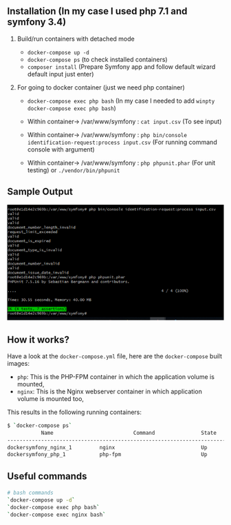 
## Installation (In my case I used php 7.1 and symfony 3.4)


1. Build/run containers with detached mode
   * `docker-compose up -d`
   * `docker-compose ps` (to check installed containers)
   * `composer install` (Prepare Symfony app and follow default wizard default input just enter)

2. For going to docker container (just we need php container)
    * `docker-compose exec php bash` (In my case I needed to add `winpty docker-compose exec php bash`)
           
    *  Within container-> /var/www/symfony : `cat input.csv` (To see input)
    *  Within container-> /var/www/symfony : 
    `php bin/console identification-request:process input.csv` (For running command console with argument)
    *  Within container-> /var/www/symfony : `php phpunit.phar` (For unit testing) or `./vendor/bin/phpunit`  

## Sample Output
![Figure 1-2](Sample-Output.png "Figure 1")


## How it works?

Have a look at the `docker-compose.yml` file, here are the `docker-compose` built images:

* `php`: This is the PHP-FPM container in which the application volume is mounted,
* `nginx`: This is the Nginx webserver container in which application volume is mounted too,

This results in the following running containers:

```bash
$ `docker-compose ps`
           Name                          Command               State              Ports            
--------------------------------------------------------------------------------------------------
dockersymfony_nginx_1         nginx                            Up      443/tcp, 0.0.0.0:80->80/tcp
dockersymfony_php_1           php-fpm                          Up      0.0.0.0:9000->9000/tcp      
```

## Useful commands

```bash
# bash commands
`docker-compose up -d`
`docker-compose exec php bash`
`docker-compose exec nginx bash`

